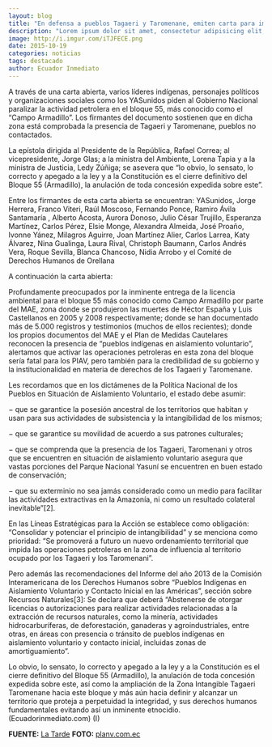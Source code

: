 ```yaml
---
layout: blog
title: "En defensa a pueblos Tagaeri y Taromenane, emiten carta para impedir explotación petrolera en bloque 55"
description: "Lorem ipsum dolor sit amet, consectetur adipisicing elit, sed do eiusmod tempor incididunt ut labore et dolore magna aliqua. Ut enim ad minim veniam, quis nostrud exercitation ullamco laboris nisi ut aliquip ex ea commodo consequat"
image: http://i.imgur.com/iTJFECE.png
date: 2015-10-19
categories: noticias
tags: destacado
author: Ecuador Inmediato
---
```


A través de una carta abierta, varios líderes indígenas, personajes políticos y organizaciones sociales como los YASunidos piden al Gobierno Nacional paralizar la actividad petrolera en el bloque 55, más conocido como el “Campo Armadillo”. Los firmantes del documento sostienen que en dicha zona está comprobada la presencia de Tagaeri y Taromenane, pueblos no contactados.

La epístola dirigida al Presidente de la República, Rafael Correa; al vicepresidente, Jorge Glas; a la ministra del Ambiente, Lorena Tapia y a la ministra de Justicia, Ledy Zúñiga; se asevera que “lo obvio, lo sensato, lo correcto y apegado a la ley y a la Constitución es el  cierre definitivo del Bloque 55 (Armadillo), la anulación de toda concesión expedida sobre este”.

Entre los firmantes de esta carta abierta se encuentran: YASunidos, Jorge Herrera, Franco Viteri, Raúl Moscoso, Fernando Ponce, Ramiro Ávila Santamaría , Alberto Acosta, Aurora Donoso, Julio César Trujillo, Esperanza Martínez, Carlos Pérez, Elsie Monge, Alexandra Almeida, José Proaño, Ivonne Yánez, Milagros Aguirre, Joan Martínez Alier, Carlos Larrea, Katy Álvarez, Nina Gualinga, Laura Rival, Christoph Baumann, Carlos Andrés Vera, Roque Sevilla, Blanca Chancoso, Nidia Arrobo y el Comité de Derechos Humanos de Orellana

A continuación la carta abierta:

Profundamente preocupados por la inminente entrega de la licencia ambiental para el bloque 55 más conocido como Campo Armadillo por parte del MAE, zona donde se produjeron las muertes de Héctor España y Luis Castellanos en 2005 y 2008 respectivamente; donde se han documentado más de 5.000 registros y testimonios (muchos de ellos recientes); donde los propios documentos del MAE y el Plan de Medidas Cautelares reconocen la presencia de “pueblos indígenas en aislamiento voluntario”, alertamos que activar las operaciones petroleras en esta zona del bloque sería fatal para los PIAV, pero también para la credibilidad de su gobierno y la institucionalidad en materia de derechos de los Tagaeri y Taromenane.

Les recordamos que en los dictámenes de la Política Nacional de los Pueblos en Situación de Aislamiento Voluntario, el estado debe asumir:

−      que se garantice la posesión ancestral de los territorios que habitan y usan para sus actividades de subsistencia y la intangibilidad de los mismos;

−      que se garantice su movilidad de acuerdo a sus patrones culturales;

−      que se comprenda que la presencia de los Tagaeri, Taromenani y otros que se encuentren en situación de aislamiento voluntario asegura que vastas porciones del Parque Nacional Yasuní se encuentren en buen estado de conservación;

−      que su exterminio no sea jamás considerado como un medio para facilitar las actividades extractivas en la Amazonía, ni como un resultado colateral inevitable”[2].

En las Líneas Estratégicas para la Acción se establece como obligación: “Consolidar y potenciar el principio de intangibilidad” y se menciona como prioridad: “Se promoverá a futuro un nuevo ordenamiento territorial que impida las operaciones petroleras en la zona de influencia al territorio ocupado por los Tagaeri y los Taromenani”.

Pero además las recomendaciones del Informe del año 2013 de la Comisión Interamericana de los Derechos Humanos sobre  “Pueblos Indígenas en Aislamiento Voluntario y Contacto Inicial en las Américas”, sección sobre Recursos Naturales[3]: Se  declara que deberá “Abstenerse de otorgar licencias o autorizaciones para realizar actividades relacionadas a la extracción de recursos naturales, como la minería, actividades hidrocarburíferas, de deforestación, ganaderas y agroindustriales, entre otras, en áreas con presencia o tránsito de pueblos indígenas en aislamiento voluntario y contacto inicial, incluidas zonas de amortiguamiento”.

Lo obvio, lo sensato, lo correcto y apegado a la ley y a la Constitución es el  cierre definitivo del Bloque 55 (Armadillo), la anulación de toda concesión expedida sobre este, así como la ampliación de la Zona Intangible Tagaeri Taromenane hacia este bloque y más aún hacia definir y alcanzar un territorio que proteja a perpetuidad la integridad, y sus derechos humanos fundamentales evitando así un inminente etnocidio. (Ecuadorinmediato.com) (I)

<b>FUENTE:</b> [La Tarde](http://www.latarde.com.ec/2015/10/13/en-defensa-a-pueblos-tagaeri-y-taromenane-emiten-carta-para-impedir-explotacion-petrolera-en-bloque-55/)
<b>FOTO:</b> [planv.com.ec](http://www.planv.com.ec/historias/sociedad/coartadas-un-crimen-silencioso)
